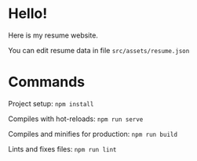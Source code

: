 # Hello!

Here is my resume website.

You can edit resume data in file `src/assets/resume.json`

# Commands

Project setup: `npm install`

Compiles with hot-reloads: `npm run serve`

Compiles and minifies for production: `npm run build`

Lints and fixes files: `npm run lint`